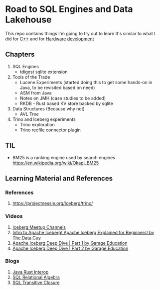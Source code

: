 # Road to SQL Engines and Data Lakehouse

This repo contains things I'm going to try out to learn
It's similar to what I did for [C++](https://github.com/Mark1626/road-to-plus-plus/) 
and for [Hardware development](https://github.com/Mark1626/road-to-hardware-design)

## Chapters

1. SQL Engines
    * tdigest sqlite extension
2. Tools of the Trade
    * Lucene Experiments (started doing this to get some hands-on in Java, to be revisited based on need)
    * ASM from Java
    * Notes on JMH (case studies to be added)
    * RKDB - Rust based KV store backed by sqlite
3. Data Structures (Because why not)
    *  AVL Tree
4. Trino and Iceberg experiments
    * Trino exploration
    * Trino recfile connector plugin

## TIL

- BM25 is a ranking engine used by search engines https://en.wikipedia.org/wiki/Okapi_BM25

## Learning Material and References

### References

1. https://projectnessie.org/iceberg/trino/

### Videos

1. [Iceberg Meetup Channels](https://www.youtube.com/@IcebergMeetup)
2. [Intro to Apache Iceberg! Apache Iceberg Explained for Beginners! by The Data Guy](https://www.youtube.com/watch?v=iSfDV39aiXc)
3. [Apache Iceberg Deep Dive | Part 1 by Garage Education](https://www.youtube.com/watch?v=X-xU6OZfZok)
4. [Apache Iceberg Deep Dive | Part 2 by Garage Education](https://www.youtube.com/watch?v=lwRzZOLFPjA)

### Blogs

1. [Java Rust Interop](https://medium.com/@greptime/how-to-supercharge-your-java-project-with-rust-a-practical-guide-to-jni-integration-with-a-86f60e9708b8)
2. [SQL Relational Algebra](https://dwhoman.com/blog/sql-relational-algebra)
3. [SQL Transitive Closure](https://dwhoman.com/blog/sql-transitive-closure)
